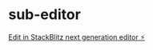 # sub-editor

[Edit in StackBlitz next generation editor ⚡️](https://stackblitz.com/~/github.com/matt-odk/sub-editor)